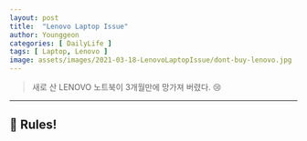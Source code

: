 ```yaml
---
layout: post
title:  "Lenovo Laptop Issue"
author: Younggeon
categories: [ DailyLife ]
tags: [ Laptop, Lenovo ]
image: assets/images/2021-03-18-LenovoLaptopIssue/dont-buy-lenovo.jpg
---
```


> 새로 산 LENOVO 노트북이 3개월만에 망가져 버렸다. 😢

---

## 📌 Rules!



<!-- * 카카오맵 - 지도퍼가기 -->
<!-- 1. 지도 노드 -->
<div id="daumRoughmapContainer1616253838707" class="root_daum_roughmap root_daum_roughmap_landing"></div>

<!--
	2. 설치 스크립트
	* 지도 퍼가기 서비스를 2개 이상 넣을 경우, 설치 스크립트는 하나만 삽입합니다.
-->
<script charset="UTF-8" class="daum_roughmap_loader_script" src="https://ssl.daumcdn.net/dmaps/map_js_init/roughmapLoader.js"></script>

<!-- 3. 실행 스크립트 -->
<script charset="UTF-8">
	new daum.roughmap.Lander({
		"timestamp" : "1616253838707",
		"key" : "24xfj",
		"mapWidth" : "640",
		"mapHeight" : "360"
	}).render();
</script>
